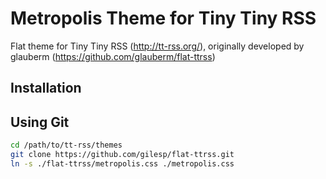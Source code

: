 # Metropolis Theme for Tiny Tiny RSS

Flat theme for Tiny Tiny RSS (http://tt-rss.org/), originally developed by glauberm (https://github.com/glauberm/flat-ttrss)

## Installation
## Using Git
```bash
cd /path/to/tt-rss/themes
git clone https://github.com/gilesp/flat-ttrss.git
ln -s ./flat-ttrss/metropolis.css ./metropolis.css
```

